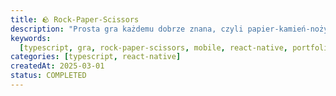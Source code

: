 ```yaml
---
title: 🪨 Rock-Paper-Scissors
description: "Prosta gra każdemu dobrze znana, czyli papier-kamień-nożyce. Gra wykonana za pomocą React Native"
keywords:
  [typescript, gra, rock-paper-scissors, mobile, react-native, portfolio]
categories: [typescript, react-native]
createdAt: 2025-03-01
status: COMPLETED
---
```


